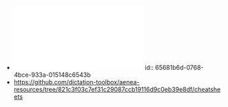 - ![CasterQuickReference.pdf](../assets/CasterQuickReference_1701372580694_0.pdf)
  id:: 65681b6d-0768-4bce-933a-015148c6543b
- https://github.com/dictation-toolbox/aenea-resources/tree/821c3f03c7ef31c29087ccb19116d9c0eb39e8df/cheatsheets
